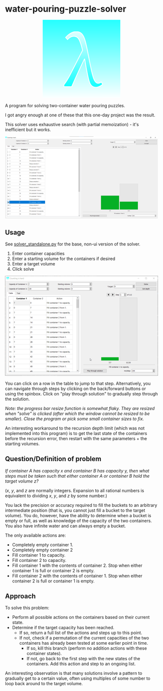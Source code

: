 # water-pouring-puzzle-solver

<p align="center">
  <img src="src/main/icons/linux/256.png" alt="logo"/>
</p>

A program for solving two-container water pouring puzzles.

I got angry enough at one of these that this one-day project was the result.

This solver uses exhaustive search (with partial memoization) - it's inefficient but it works. 

![Preview](docs/main.png)

## Usage

See [solver_standalone.py](src/main/python/solver_standalone.py) for the base, non-ui version of the solver.

1. Enter container capacities
2. Enter a starting volume for the containers if desired
3. Enter a target volume
4. Click solve

![Playback](docs/playback.gif) 

You can click on a row in the table to jump to that step. Alternatively, you can navigate through steps by clicking on the back/forward buttons or using the spinbox. Click on "play through solution" to gradually step through the solution.

*Note: the progress bar resize function is somewhat flaky. They are resized when "solve" is clicked (after which the window cannot be resized to be smaller). Close the program or pick some small container sizes to fix.*

An interesting workaround to the recursion depth limit (which was not implemented into this program) is to get the last state of the containers before the recursion error, then restart with the same parameters + the starting volumes.

## Question/Definition of problem
*If container A has capacity x and container B has capacity y, then what steps must be taken such that either container A or container B hold the target volume z?*

(*x*, *y*, and *z* are normally integers. Expansion to all rational numbers is equivalent to dividing *x*, *y*, and *z* by some number.)

You lack the precision or accuracy required to fill the buckets to an arbitrary intermediate position (that is, you cannot just fill a bucket to the target volume). You do, however, have the ability to determine when a bucket is empty or full, as well as knowledge of the capacity of the two containers. You also have infinite water and can always empty a bucket.

The only available actions are:
- Completely empty container 1.
- Completely empty container 2
- Fill container 1 to capacity.
- Fill container 2 to capacity.
- Fill container 1 with the contents of container 2. Stop when either container 1 is full or container 2 is empty.
- Fill container 2 with the contents of container 1. Stop when either container 2 is full or container 1 is empty.

## Approach
To solve this problem:

- Perform all possible actions on the containers based on their current state.
- Determine if the target capacity has been reached.
  - If so, return a full list of the actions and steps up to this point.
  - If not, check if a permutation of the current capacities of the two containers has already been tested at some earlier point in time.
    - If so, kill this branch (perform no addition actions with these container states).
    - If not, go back to the first step with the new states of the containers. Add this action and step to an ongoing list. 

An interesting observation is that many solutions involve a pattern to gradually get to a certain value, often using multiples of some number to loop back around to the target volume.


